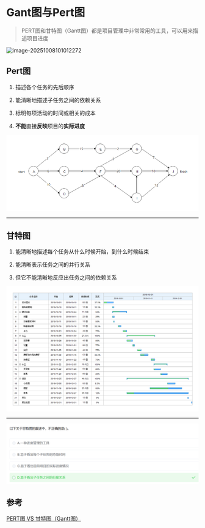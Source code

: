 # Gant图与Pert图

> PERT图和甘特图（Gantt图）都是项目管理中非常常用的工具，可以用来描述项目进度

![image-20251008101012272](../../../../work-record/src/img/image-20251008101012272.png)

## Pert图

1. 描述各个任务的先后顺序

2. 能清晰地描述子任务之间的依赖关系

3. 标明每项活动的时间或相关的成本

4. **不能**直接**反映**项目的**实际进度**



![v2-045e881b7eed7110cb59772fdf98e3fc_1440w-1](../../img/v2-045e881b7eed7110cb59772fdf98e3fc_1440w-1.png)

---

## 甘特图

1. 能清晰地描述每个任务从什么时候开始，到什么时候结束

2. 能清晰表示任务之间的并行关系

3. 但它不能清晰地反应出任务之间的依赖关系

![v2-f74ba25d9e02003487850ab5abfd9c9c_1440w](../../img/v2-f74ba25d9e02003487850ab5abfd9c9c_1440w.png)

---

![image-20250831161748180](../../img/image-20250831161748180.png) 

## 参考

[PERT图 VS 甘特图（Gantt图）](https://www.zhihu.com/tardis/zm/art/377183621?source_id=1003)
